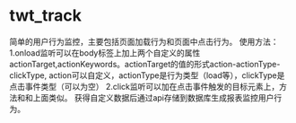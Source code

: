 # twt_track
简单的用户行为监控，主要包括页面加载行为和页面中点击行为。
使用方法：
  1.onload监听可以在body标签上加上两个自定义的属性actionTarget,actionKeywords。actionTarget的值的形式action-actionType-clickType,
  action可以自定义，actionType是行为类型（load等），clickType是点击事件类型（可以为空）
  2.click监听可以加在点击事件触发的目标元素上，方法和和上面类似。
获得自定义数据后通过api存储到数据库生成报表监控用户行为。


